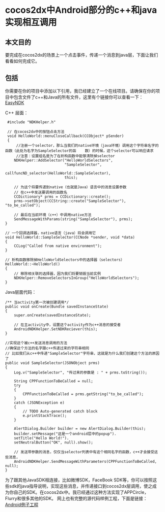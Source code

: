 # cocos2dx中Android部分的c++和java实现相互调用

## 本文目的

要完成在cocos2dx的场景上一个点击事件，传递一个消息到java层，下面让我们看看如何完成它。

## 包括

你需要在你的项目中添加以下引用，我已经建立了一个在线项目。请确保在你的项目中包含文件了c++和Java的所有文件，这里有个链接你可以查看一下：[EasyNDK](https://github.com/aajiwani/EasyNDK-for-cocos2dx)

 C++ 层面：
 
     #include "NDKHelper.h" 

     // 在cocos2dx中的按钮点击方法
     void HelloWorld::menuCloseCallback(CCObject* pSender)
     {
         //注册一个selector，那么当我们的native环境（java环境）调用这个字符串名字的函数（此处为名字为SampleSelector的函    数）的时候，这个selector可以响应请求
         //注意：设置组名是为了在析构函数中能够清除掉selector
        NDKHelper::AddSelector("HelloWorldSelectors",
                               "SampleSelector",
                               callfuncND_selector(HelloWorld::SampleSelector),
                               this);

        // 为这个将要传递到native（也就是Java）语言中的消息设置参数
        // 在c++中发送要调用的函数名
        CCDictionary* prms = CCDictionary::create();
        prms->setObject(CCString::create("SampleSelector"), "to_be_called");

        // 最后在当前环境（c++）中调用native方法
        SendMessageWithParams(string("SampleSelector"), prms);
    }

    // 一个回调选择器，native语言（java）将会调用它
    void HelloWorld::SampleSelector(CCNode *sender, void *data)
    {
        CCLog("Called from native environment");
    }

    // 析构函数移除掉HelloWorldSelectors中的选择器（selectors）
    HelloWorld::~HelloWorld()
    {
        // 移除相关联的选择器，因为我们将要销毁当前实例
        NDKHelper::RemoveSelectorsInGroup("HelloWorldSelectors");
    }


Java层面代码：

    /** 当activity第一次被创建调用*/
    public void onCreate(Bundle savedInstanceState)
    {
        super.onCreate(savedInstanceState);

        // 在主activity中，设置这个activity作为c++消息的接受者
        AndroidNDKHelper.SetNDKReciever(this);
    }

    //实现这个被c++发送消息调用的方法
    //确保这个方法的名字跟c++传递过来的字符串相同
    // 比如我们从c++中传递"SampleSelector"字符串，这就是为什么我们创建这个方法的原因了
    public void SampleSelector(JSONObject prms)
    {
        Log.v("SampleSelector", "传过来的参数是 : " + prms.toString());

        String CPPFunctionToBeCalled = null;
        try
        {
            CPPFunctionToBeCalled = prms.getString("to_be_called");
        }
        catch (JSONException e)
        {
            // TODO Auto-generated catch block
            e.printStackTrace();
        }

        AlertDialog.Builder builder = new AlertDialog.Builder(this);
        builder.setMessage("这是一个android层中的popup").
        setTitle("Hello World!").
        setNeutralButton("OK", null).show();

        // 发送带参数的消息，仅仅当selector列表中有这个相同名字的函数，c++才会接受这些消息，
        AndroidNDKHelper.SendMessageWithParameters(CPPFunctionToBeCalled, null);
    }

为了跟其他JavaSDK相连接，比如微博SDK，FaceBook SDK等，你可以按照这些sdk的java指导说明，实现这些消息，并传递接口到cocos2dx层调用，使之成为你自己的SDK。在cocos2dx中。我已经通过这种方法实现了APPCircle，Flurry和很多其他的SDK。
网上也有完整的源代码样例工程，下面是链接：
[Android例子工程](https://github.com/aajiwani/EasyNDK-for-cocos2dx/tree/master/Sample%20Android%20Project)